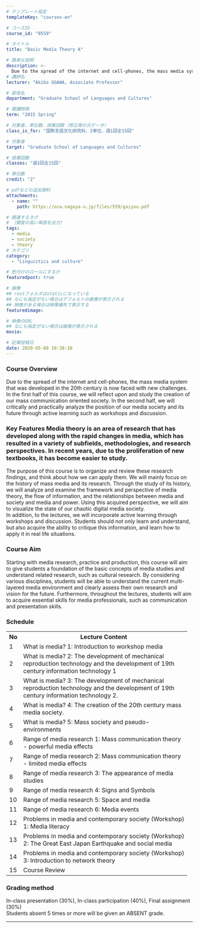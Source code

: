 ```yaml
---
# テンプレート指定
templateKey: "courses-en"

# コースID
course_id: "0559"

# タイトル
title: "Basic Media Theory A"

# 簡単な説明
description: >-
  Due to the spread of the internet and cell-phones, the mass media system that was developed in the 20th century is now faced with new challenges. In the first half of this course, we will reflect up ....
# 講師名
lecturer: "Akiko OGAWA, Associate Professor"

# 部局名
department: "Graduate School of Languages and Cultures"

# 開講時限
term: "2015	Spring"

# 対象者、単位数、授業回数（修正用の元データ）
class_is_for: "国際言語文化研究科、2単位、週1回全15回"

# 対象者
target: "Graduate School of Languages and Cultures"

# 授業回数
classes: "週1回全15回"

# 単位数
credit: "2"

# pdfなどの追加資料
attachments:
  - name: ""
    path: https://ocw.nagoya-u.jp/files/559/gaiyou.pdf

# 関連するタグ
# （頻度の高い単語を出力）
tags:
  - media
  - society
  - theory
# カテゴリ
category:
  - "Linguistics and culture"

# 色付けのロールにするか
featuredpost: true

# 画像
## rootフォルダはstaticになっている
## なにも指定がない場合はデフォルトの画像が表示される
## 映像がある場合は映像優先で表示する
featuredimage:

# 映像のURL
## なにも指定がない場合は画像が表示される
movie:

# 記事投稿日
date: 2020-05-08 10:38:10
---
```


### Course Overview

Due to the spread of the internet and cell-phones, the mass media system that was developed in the 20th century is now faced with new challenges. In the first half of this course, we will reflect upon and study the creation of our mass communication oriented society. In the second half, we will critically and practically analyze the position of our media society and its future through active learning such as workshops and discussion.

### Key Features Media theory is an area of research that has developed along with the rapid changes in media, which has resulted in a variety of subfields, methodologies, and research perspectives. In recent years, due to the proliferation of new textbooks, it has become easier to study.

The purpose of this course is to organize and review these research findings, and think about how we can apply them. We will mainly focus on the history of mass media and its research. Through the study of its history, we will analyze and examine the framework and perspective of media theory, the flow of information, and the relationships between media and society and media and power. Using this acquired perspective, we will aim to visualize the state of our chaotic digital media society.  
In addition, to the lectures, we will incorporate active learning through workshops and discussion. Students should not only learn and understand, but also acquire the ability to critique this information, and learn how to apply it in real life situations.

### Course Aim

Starting with media research, practice and production, this course will aim to give students a foundation of the basic concepts of media studies and understand related research, such as cultural research. By considering various disciplines, students will be able to understand the current multi-layered media environment and clearly assess their own research and vision for the future. Furthermore, throughout the lectures, students will aim to acquire essential skills for media professionals, such as communication and presentation skills.

### Schedule

<table class="basic" width="455">
<tr>
<th width="20" class="center">No</th>
<th width="435" class="center">Lecture Content</th>
</tr>
<tr>
<td width="20" class="center">1</td>
<td width="435">What is media? 1: Introduction to workshop media</td>
</tr>
<tr>
<td width="20" class="center">2</td>
<td width="435">What is media? 2: The development of mechanical reproduction technology and the development of 19th century information technology 1</td>
</tr>
<tr>
<td width="20" class="center">3</td>
<td width="435">What is media? 3: The development of mechanical reproduction technology and the development of 19th century information technology 2.</td>
</tr>
<tr>
<td width="20" class="center">4</td>
<td width="435">What is media? 4: The creation of the 20th century mass media society.</td>
</tr>
<tr>
<td width="20" class="center">5</td>
<td width="435">What is media? 5: Mass society and pseudo-environments</td>
</tr>
<tr>
<td width="20" class="center">6</td>
<td width="435">Range of media research 1: Mass communication theory - powerful media effects</td>
</tr>
<tr>
<td width="20" class="center">7</td>
<td width="435">Range of media research 2: Mass communication theory - limited media effects</td>
</tr>
<tr>
<td width="20" class="center">8</td>
<td width="435">Range of media research 3: The appearance of media studies</td>
</tr>
<tr>
<td width="20" class="center">9</td>
<td width="435">Range of media research 4: Signs and Symbols</td>
</tr>
<tr>
<td width="20" class="center">10</td>
<td width="435">Range of media research 5: Space and media</td>
</tr>
<tr>
<td width="20" class="center">11</td>
<td width="435">Range of media research 6: Media events</td>
</tr>
<tr>
<td width="20" class="center">12</td>
<td width="435">Problems in media and contemporary society (Workshop) 1: Media literacy</td>
</tr>
<tr>
<td width="20" class="center">13</td>
<td width="435">Problems in media and contemporary society (Workshop) 2: The Great East Japan Earthquake and social media</td>
</tr>
<tr>
<td width="20" class="center">14</td>
<td width="435">Problems in media and contemporary society (Workshop) 3: Introduction to network theory</td>
</tr>
<tr>
<td width="20" class="center">15</td>
<td width="435">Course Review</td>
</tr>
</table>

### Grading method

In-class presentation (30%), In-class participation (40%), Final assignment (30%)
<br>Students absent 5 times or more will be given an ABSENT grade.

---
